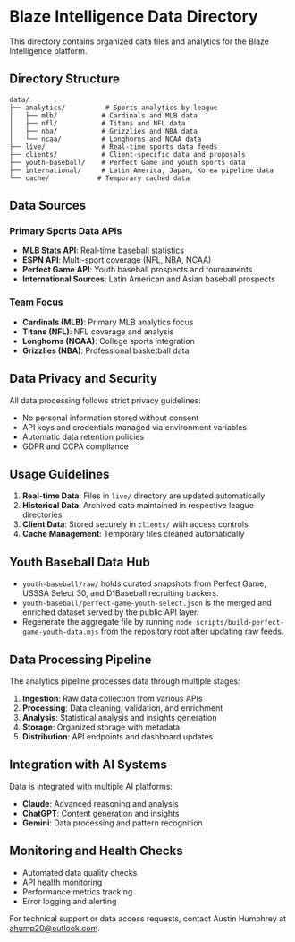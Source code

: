 # Blaze Intelligence Data Directory

This directory contains organized data files and analytics for the Blaze Intelligence platform.

## Directory Structure

```
data/
├── analytics/          # Sports analytics by league
│   ├── mlb/           # Cardinals and MLB data
│   ├── nfl/           # Titans and NFL data  
│   ├── nba/           # Grizzlies and NBA data
│   └── ncaa/          # Longhorns and NCAA data
├── live/              # Real-time sports data feeds
├── clients/           # Client-specific data and proposals
├── youth-baseball/    # Perfect Game and youth sports data
├── international/     # Latin America, Japan, Korea pipeline data
└── cache/            # Temporary cached data
```

## Data Sources

### Primary Sports Data APIs
- **MLB Stats API**: Real-time baseball statistics
- **ESPN API**: Multi-sport coverage (NFL, NBA, NCAA)
- **Perfect Game API**: Youth baseball prospects and tournaments
- **International Sources**: Latin American and Asian baseball prospects

### Team Focus
- **Cardinals (MLB)**: Primary MLB analytics focus
- **Titans (NFL)**: NFL coverage and analysis
- **Longhorns (NCAA)**: College sports integration
- **Grizzlies (NBA)**: Professional basketball data

## Data Privacy and Security

All data processing follows strict privacy guidelines:
- No personal information stored without consent
- API keys and credentials managed via environment variables
- Automatic data retention policies
- GDPR and CCPA compliance

## Usage Guidelines

1. **Real-time Data**: Files in `live/` directory are updated automatically
2. **Historical Data**: Archived data maintained in respective league directories
3. **Client Data**: Stored securely in `clients/` with access controls
4. **Cache Management**: Temporary files cleaned automatically

## Youth Baseball Data Hub

- `youth-baseball/raw/` holds curated snapshots from Perfect Game, USSSA Select 30, and D1Baseball recruiting trackers.
- `youth-baseball/perfect-game-youth-select.json` is the merged and enriched dataset served by the public API layer.
- Regenerate the aggregate file by running `node scripts/build-perfect-game-youth-data.mjs` from the repository root after updating raw feeds.

## Data Processing Pipeline

The analytics pipeline processes data through multiple stages:

1. **Ingestion**: Raw data collection from various APIs
2. **Processing**: Data cleaning, validation, and enrichment
3. **Analysis**: Statistical analysis and insights generation
4. **Storage**: Organized storage with metadata
5. **Distribution**: API endpoints and dashboard updates

## Integration with AI Systems

Data is integrated with multiple AI platforms:
- **Claude**: Advanced reasoning and analysis
- **ChatGPT**: Content generation and insights
- **Gemini**: Data processing and pattern recognition

## Monitoring and Health Checks

- Automated data quality checks
- API health monitoring
- Performance metrics tracking
- Error logging and alerting

For technical support or data access requests, contact Austin Humphrey at ahump20@outlook.com.